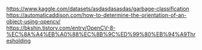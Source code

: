 https://www.kaggle.com/datasets/asdasdasasdas/garbage-classification  
https://automaticaddison.com/how-to-determine-the-orientation-of-an-object-using-opencv/  
https://bkshin.tistory.com/entry/OpenCV-8-%EC%8A%A4%EB%A0%88%EC%8B%9C%ED%99%80%EB%94%A9Thresholding  